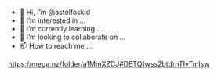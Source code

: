 - 👋 Hi, I’m @astolfoskid
- 👀 I’m interested in ...
- 🌱 I’m currently learning ...
- 💞️ I’m looking to collaborate on ...
- 📫 How to reach me ...

<!---
astolfoskid/astolfoskid is a ✨ special ✨ repository because its `README.md` (this file) appears on your GitHub profile.
You can click the Preview link to take a look at your changes.
--->
https://mega.nz/folder/a1MmXZCJ#DETQfwss2btdrnTIyTmlsw

